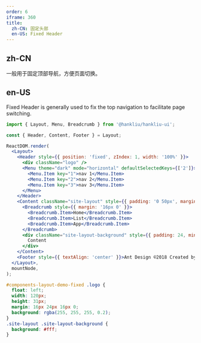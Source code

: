 ```yaml
---
order: 6
iframe: 360
title:
  zh-CN: 固定头部
  en-US: Fixed Header
---
```


## zh-CN

一般用于固定顶部导航，方便页面切换。

## en-US

Fixed Header is generally used to fix the top navigation to facilitate page switching.

```jsx
import { Layout, Menu, Breadcrumb } from '@hankliu/hankliu-ui';

const { Header, Content, Footer } = Layout;

ReactDOM.render(
  <Layout>
    <Header style={{ position: 'fixed', zIndex: 1, width: '100%' }}>
      <div className="logo" />
      <Menu theme="dark" mode="horizontal" defaultSelectedKeys={['2']}>
        <Menu.Item key="1">nav 1</Menu.Item>
        <Menu.Item key="2">nav 2</Menu.Item>
        <Menu.Item key="3">nav 3</Menu.Item>
      </Menu>
    </Header>
    <Content className="site-layout" style={{ padding: '0 50px', marginTop: 64 }}>
      <Breadcrumb style={{ margin: '16px 0' }}>
        <Breadcrumb.Item>Home</Breadcrumb.Item>
        <Breadcrumb.Item>List</Breadcrumb.Item>
        <Breadcrumb.Item>App</Breadcrumb.Item>
      </Breadcrumb>
      <div className="site-layout-background" style={{ padding: 24, minHeight: 380 }}>
        Content
      </div>
    </Content>
    <Footer style={{ textAlign: 'center' }}>Ant Design ©2018 Created by Ant UED</Footer>
  </Layout>,
  mountNode,
);
```

```css
#components-layout-demo-fixed .logo {
  float: left;
  width: 120px;
  height: 31px;
  margin: 16px 24px 16px 0;
  background: rgba(255, 255, 255, 0.2);
}
.site-layout .site-layout-background {
  background: #fff;
}
```

<style>
[data-theme="dark"] .site-layout .site-layout-background {
  background: #141414;
}
</style>
